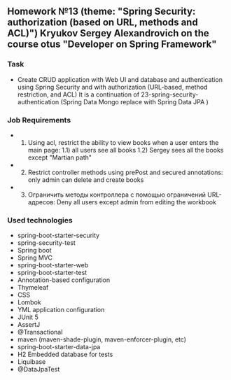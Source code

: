 ## Homework №13 (theme: "Spring Security: authorization (based on URL, methods and ACL)") Kryukov Sergey Alexandrovich on the course otus "Developer on Spring Framework"

### Task
* Create CRUD application with Web UI and database and authentication using Spring Security and with authorization (URL-based, method restriction, and ACL)
It is a continuation of 23-spring-security-authentication (Spring Data Mongo replace with Spring Data JPA )

### Job Requirements
* 1) Using acl, restrict the ability to view books when a user enters the main page:
    1.1) all users see all books
     1.2) Sergey sees all the books except "Martian path"
* 2) Restrict controller methods using prePost and secured annotations: 
     only admin can delete and create books
* 3) Ограничить методы контроллера с помощью ограничений URL-адресов:
     Deny all users except admin from editing the workbook


### Used technologies
* spring-boot-starter-security 
* spring-security-test
* Spring boot
* Spring MVC
* spring-boot-starter-web
* spring-boot-starter-test
* Annotation-based configuration
* Thymeleaf
* CSS
* Lombok
* YML application configuration
* JUnit 5
* AssertJ
* @Transactional
* maven (maven-shade-plugin, maven-enforcer-plugin, etc)
* spring-boot-starter-data-jpa
* H2 Embedded database for tests
* Liquibase
* @DataJpaTest